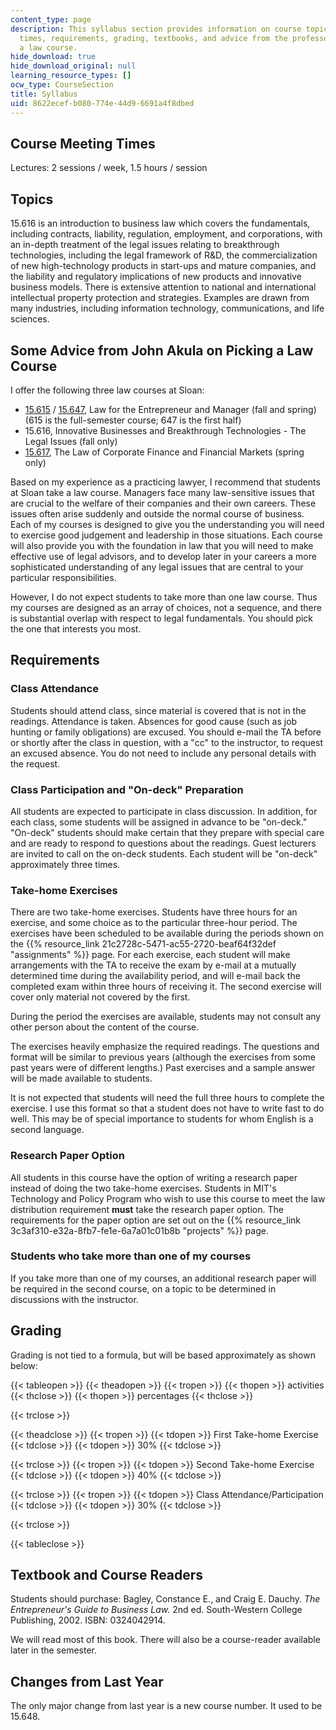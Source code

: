 ```yaml
---
content_type: page
description: This syllabus section provides information on course topics, meeting
  times, requirements, grading, textbooks, and advice from the professor on picking
  a law course.
hide_download: true
hide_download_original: null
learning_resource_types: []
ocw_type: CourseSection
title: Syllabus
uid: 8622ecef-b080-774e-44d9-6691a4f8dbed
---
```


Course Meeting Times
--------------------

Lectures: 2 sessions / week, 1.5 hours / session

Topics
------

15.616 is an introduction to business law which covers the fundamentals, including contracts, liability, regulation, employment, and corporations, with an in-depth treatment of the legal issues relating to breakthrough technologies, including the legal framework of R&D, the commercialization of new high-technology products in start-ups and mature companies, and the liability and regulatory implications of new products and innovative business models. There is extensive attention to national and international intellectual property protection and strategies. Examples are drawn from many industries, including information technology, communications, and life sciences.

Some Advice from John Akula on Picking a Law Course
---------------------------------------------------

I offer the following three law courses at Sloan:

*   [15.615](/courses/15-615-law-for-the-entrepreneur-and-manager-spring-2003) / [15.647](/courses/15-615-law-for-the-entrepreneur-and-manager-spring-2003), Law for the Entrepreneur and Manager (fall and spring) (615 is the full-semester course; 647 is the first half)
*   15.616, Innovative Businesses and Breakthrough Technologies - The Legal Issues (fall only)
*   [15.617](/courses/15-617-the-law-of-corporate-finance-and-financial-markets-spring-2004), The Law of Corporate Finance and Financial Markets (spring only)

Based on my experience as a practicing lawyer, I recommend that students at Sloan take a law course. Managers face many law-sensitive issues that are crucial to the welfare of their companies and their own careers. These issues often arise suddenly and outside the normal course of business. Each of my courses is designed to give you the understanding you will need to exercise good judgement and leadership in those situations. Each course will also provide you with the foundation in law that you will need to make effective use of legal advisors, and to develop later in your careers a more sophisticated understanding of any legal issues that are central to your particular responsibilities.

However, I do not expect students to take more than one law course. Thus my courses are designed as an array of choices, not a sequence, and there is substantial overlap with respect to legal fundamentals. You should pick the one that interests you most.

Requirements
------------

### Class Attendance

Students should attend class, since material is covered that is not in the readings. Attendance is taken. Absences for good cause (such as job hunting or family obligations) are excused. You should e-mail the TA before or shortly after the class in question, with a "cc" to the instructor, to request an excused absence. You do not need to include any personal details with the request.

### Class Participation and "On-deck" Preparation

All students are expected to participate in class discussion. In addition, for each class, some students will be assigned in advance to be "on-deck." "On-deck" students should make certain that they prepare with special care and are ready to respond to questions about the readings. Guest lecturers are invited to call on the on-deck students. Each student will be "on-deck" approximately three times.

### Take-home Exercises

There are two take-home exercises. Students have three hours for an exercise, and some choice as to the particular three-hour period. The exercises have been scheduled to be available during the periods shown on the {{% resource_link 21c2728c-5471-ac55-2720-beaf64f32def "assignments" %}} page. For each exercise, each student will make arrangements with the TA to receive the exam by e-mail at a mutually determined time during the availability period, and will e-mail back the completed exam within three hours of receiving it. The second exercise will cover only material not covered by the first.

During the period the exercises are available, students may not consult any other person about the content of the course.

The exercises heavily emphasize the required readings. The questions and format will be similar to previous years (although the exercises from some past years were of different lengths.) Past exercises and a sample answer will be made available to students.

It is not expected that students will need the full three hours to complete the exercise. I use this format so that a student does not have to write fast to do well. This may be of special importance to students for whom English is a second language.

### Research Paper Option

All students in this course have the option of writing a research paper instead of doing the two take-home exercises. Students in MIT's Technology and Policy Program who wish to use this course to meet the law distribution requirement **must** take the research paper option. The requirements for the paper option are set out on the {{% resource_link 3c3af310-e32a-8fb7-fe1e-6a7a01c01b8b "projects" %}} page.

### Students who take more than one of my courses

If you take more than one of my courses, an additional research paper will be required in the second course, on a topic to be determined in discussions with the instructor.

Grading
-------

Grading is not tied to a formula, but will be based approximately as shown below:

{{< tableopen >}}
{{< theadopen >}}
{{< tropen >}}
{{< thopen >}}
activities
{{< thclose >}}
{{< thopen >}}
percentages
{{< thclose >}}

{{< trclose >}}

{{< theadclose >}}
{{< tropen >}}
{{< tdopen >}}
First Take-home Exercise
{{< tdclose >}}
{{< tdopen >}}
30%
{{< tdclose >}}

{{< trclose >}}
{{< tropen >}}
{{< tdopen >}}
Second Take-home Exercise
{{< tdclose >}}
{{< tdopen >}}
40%
{{< tdclose >}}

{{< trclose >}}
{{< tropen >}}
{{< tdopen >}}
Class Attendance/Participation
{{< tdclose >}}
{{< tdopen >}}
30%
{{< tdclose >}}

{{< trclose >}}

{{< tableclose >}}

Textbook and Course Readers
---------------------------

Students should purchase: Bagley, Constance E., and Craig E. Dauchy. _The Entrepreneur's Guide to Business Law._ 2nd ed. South-Western College Publishing, 2002. ISBN: 0324042914.

We will read most of this book. There will also be a course-reader available later in the semester.

Changes from Last Year
----------------------

The only major change from last year is a new course number. It used to be 15.648.